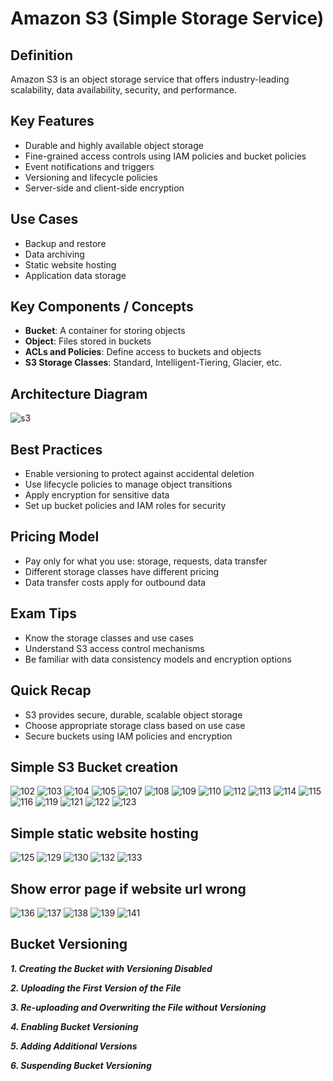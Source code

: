 
# Amazon S3 (Simple Storage Service)

## Definition
Amazon S3 is an object storage service that offers industry-leading scalability, data availability, security, and performance.

## Key Features
- Durable and highly available object storage  
- Fine-grained access controls using IAM policies and bucket policies  
- Event notifications and triggers  
- Versioning and lifecycle policies  
- Server-side and client-side encryption  

## Use Cases
- Backup and restore  
- Data archiving  
- Static website hosting  
- Application data storage  

## Key Components / Concepts
- **Bucket**: A container for storing objects  
- **Object**: Files stored in buckets  
- **ACLs and Policies**: Define access to buckets and objects  
- **S3 Storage Classes**: Standard, Intelligent-Tiering, Glacier, etc.  

## Architecture Diagram
![s3](https://github.com/user-attachments/assets/76490b3f-a82e-4af0-bdf8-8a54ca9dd403)


## Best Practices
- Enable versioning to protect against accidental deletion  
- Use lifecycle policies to manage object transitions  
- Apply encryption for sensitive data  
- Set up bucket policies and IAM roles for security  

## Pricing Model
- Pay only for what you use: storage, requests, data transfer  
- Different storage classes have different pricing  
- Data transfer costs apply for outbound data  

## Exam Tips
- Know the storage classes and use cases  
- Understand S3 access control mechanisms  
- Be familiar with data consistency models and encryption options  

## Quick Recap
- S3 provides secure, durable, scalable object storage  
- Choose appropriate storage class based on use case  
- Secure buckets using IAM policies and encryption


## Simple S3 Bucket creation 

![102](https://github.com/user-attachments/assets/ced077c7-0363-4af8-8a01-160ed7cf75c3)
![103](https://github.com/user-attachments/assets/c307f20e-1de0-4232-b828-f17a20e07485)
![104](https://github.com/user-attachments/assets/3d9f85b7-e381-4d04-a22d-63860117721d)
![105](https://github.com/user-attachments/assets/8bca7465-141f-4ff6-9c23-5c7efb40bb63)
![107](https://github.com/user-attachments/assets/98c7803c-e36c-4be4-b11f-5b4b055cbb26)
![108](https://github.com/user-attachments/assets/322d1a99-0a19-4615-9ab7-37e02a3ce85d)
![109](https://github.com/user-attachments/assets/9a327599-e639-4cee-a452-91a15e63fc03)
![110](https://github.com/user-attachments/assets/f3fac5be-a514-4e27-856a-37aa18074618)
![112](https://github.com/user-attachments/assets/e9458f1d-062e-4cdd-b415-763e22021996)
![113](https://github.com/user-attachments/assets/7c410ac7-1e7c-4e9d-99f8-8b5595083ba5)
![114](https://github.com/user-attachments/assets/7dac783e-326c-4dbd-b592-95968d2a0e83)
![115](https://github.com/user-attachments/assets/37466f0f-8fa9-4af5-be6d-50706ed1d019)
![116](https://github.com/user-attachments/assets/63da62d3-fa31-4b5d-8fb9-494cd4554382)
![119](https://github.com/user-attachments/assets/1fa69f46-cd1c-40cc-afa8-984ccac0aba2)
![121](https://github.com/user-attachments/assets/a4893fe2-4d2f-4883-b4d8-98de69eb908d)
![122](https://github.com/user-attachments/assets/74eeb6ce-d29a-4dc8-aa75-017ec4079e2a)
![123](https://github.com/user-attachments/assets/7ca82ca8-f555-42bd-82cd-90b25fb90e1a)


## Simple static website hosting

![125](https://github.com/user-attachments/assets/55f45c14-8774-4735-abd7-e4419394437e)
![129](https://github.com/user-attachments/assets/dcde9a04-472b-42c3-b667-ffc9a01b558b)
![130](https://github.com/user-attachments/assets/c8845efa-f2fb-4156-9d79-de2e43078847)
![132](https://github.com/user-attachments/assets/e73a806f-3e16-4262-8866-6159d25de9d0)
![133](https://github.com/user-attachments/assets/0a6c98f1-7b24-44c3-b230-dc2fcc751b32)


## Show error page if website url wrong

![136](https://github.com/user-attachments/assets/52b7ddf6-33ee-4707-a1eb-f91ad2ae1e4c)
![137](https://github.com/user-attachments/assets/281ad8c0-ffbc-4db4-8e28-7b9b6a720920)
![138](https://github.com/user-attachments/assets/d9d4f21c-b86b-4a11-b5f3-8ae254fa723e)
![139](https://github.com/user-attachments/assets/4f85ecad-540d-4c3e-b11e-1d959d488499)
![141](https://github.com/user-attachments/assets/00d1b9ed-501f-4dbd-95a3-988eac57f1f1)



## Bucket Versioning

***1. Creating the Bucket with Versioning Disabled***


***2. Uploading the First Version of the File***


***3. Re-uploading and Overwriting the File without Versioning***


***4. Enabling Bucket Versioning***


***5. Adding Additional Versions***


***6. Suspending Bucket Versioning***




